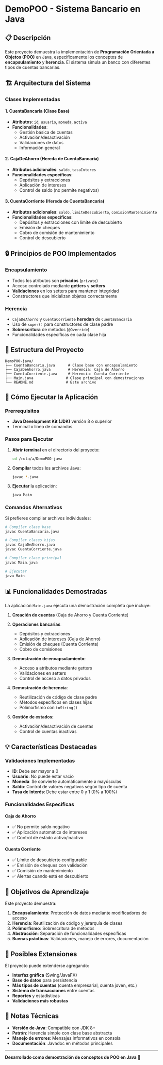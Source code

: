 # DemoPOO - Sistema Bancario en Java

## 📋 Descripción

Este proyecto demuestra la implementación de **Programación Orientada a Objetos (POO)** en Java, específicamente los conceptos de **encapsulamiento** y **herencia**. El sistema simula un banco con diferentes tipos de cuentas bancarias.

## 🏗️ Arquitectura del Sistema

### Clases Implementadas

#### 1. **CuentaBancaria** (Clase Base)
- **Atributos**: `id`, `usuario`, `moneda`, `activa`
- **Funcionalidades**: 
  - Gestión básica de cuentas
  - Activación/desactivación
  - Validaciones de datos
  - Información general

#### 2. **CajaDeAhorro** (Hereda de CuentaBancaria)
- **Atributos adicionales**: `saldo`, `tasaInteres`
- **Funcionalidades específicas**:
  - Depósitos y extracciones
  - Aplicación de intereses
  - Control de saldo (no permite negativos)

#### 3. **CuentaCorriente** (Hereda de CuentaBancaria)
- **Atributos adicionales**: `saldo`, `limiteDescubierto`, `comisionMantenimiento`
- **Funcionalidades específicas**:
  - Depósitos y extracciones con límite de descubierto
  - Emisión de cheques
  - Cobro de comisión de mantenimiento
  - Control de descubierto

## 🔒 Principios de POO Implementados

### Encapsulamiento
- Todos los atributos son **privados** (`private`)
- Acceso controlado mediante **getters** y **setters**
- **Validaciones** en los setters para mantener integridad
- Constructores que inicializan objetos correctamente

### Herencia
- `CajaDeAhorro` y `CuentaCorriente` **heredan** de `CuentaBancaria`
- Uso de `super()` para constructores de clase padre
- **Sobrescritura** de métodos (`@Override`)
- Funcionalidades específicas en cada clase hija

## 📁 Estructura del Proyecto

```
DemoPOO-java/
├── CuentaBancaria.java      # Clase base con encapsulamiento
├── CajaDeAhorro.java        # Herencia: Caja de Ahorro
├── CuentaCorriente.java     # Herencia: Cuenta Corriente
├── Main.java               # Clase principal con demostraciones
└── README.md               # Este archivo
```

## 🚀 Cómo Ejecutar la Aplicación

### Prerrequisitos
- **Java Development Kit (JDK)** versión 8 o superior
- Terminal o línea de comandos

### Pasos para Ejecutar

1. **Abrir terminal** en el directorio del proyecto:
   ```bash
   cd /ruta/a/DemoPOO-java
   ```

2. **Compilar** todos los archivos Java:
   ```bash
   javac *.java
   ```

3. **Ejecutar** la aplicación:
   ```bash
   java Main
   ```

### Comandos Alternativos

Si prefieres compilar archivos individuales:
```bash
# Compilar clase base
javac CuentaBancaria.java

# Compilar clases hijas
javac CajaDeAhorro.java
javac CuentaCorriente.java

# Compilar clase principal
javac Main.java

# Ejecutar
java Main
```

## 📊 Funcionalidades Demostradas

La aplicación `Main.java` ejecuta una demostración completa que incluye:

1. **Creación de cuentas** (Caja de Ahorro y Cuenta Corriente)
2. **Operaciones bancarias**:
   - Depósitos y extracciones
   - Aplicación de intereses (Caja de Ahorro)
   - Emisión de cheques (Cuenta Corriente)
   - Cobro de comisiones

3. **Demostración de encapsulamiento**:
   - Acceso a atributos mediante getters
   - Validaciones en setters
   - Control de acceso a datos privados

4. **Demostración de herencia**:
   - Reutilización de código de clase padre
   - Métodos específicos en clases hijas
   - Polimorfismo con `toString()`

5. **Gestión de estados**:
   - Activación/desactivación de cuentas
   - Control de cuentas inactivas

## 💡 Características Destacadas

### Validaciones Implementadas
- **ID**: Debe ser mayor a 0
- **Usuario**: No puede estar vacío
- **Moneda**: Se convierte automáticamente a mayúsculas
- **Saldo**: Control de valores negativos según tipo de cuenta
- **Tasa de Interés**: Debe estar entre 0 y 1 (0% a 100%)

### Funcionalidades Específicas

#### Caja de Ahorro
- ✅ No permite saldo negativo
- ✅ Aplicación automática de intereses
- ✅ Control de estado activo/inactivo

#### Cuenta Corriente
- ✅ Límite de descubierto configurable
- ✅ Emisión de cheques con validación
- ✅ Comisión de mantenimiento
- ✅ Alertas cuando está en descubierto

## 🎯 Objetivos de Aprendizaje

Este proyecto demuestra:

1. **Encapsulamiento**: Protección de datos mediante modificadores de acceso
2. **Herencia**: Reutilización de código y jerarquía de clases
3. **Polimorfismo**: Sobrescritura de métodos
4. **Abstracción**: Separación de funcionalidades específicas
5. **Buenas prácticas**: Validaciones, manejo de errores, documentación

## 🔧 Posibles Extensiones

El proyecto puede extenderse agregando:
- **Interfaz gráfica** (Swing/JavaFX)
- **Base de datos** para persistencia
- **Más tipos de cuentas** (cuenta empresarial, cuenta joven, etc.)
- **Sistema de transacciones** entre cuentas
- **Reportes** y estadísticas
- **Validaciones más robustas**

## 📝 Notas Técnicas

- **Versión de Java**: Compatible con JDK 8+
- **Patrón**: Herencia simple con clase base abstracta
- **Manejo de errores**: Mensajes informativos en consola
- **Documentación**: Javadoc en métodos principales

---

**Desarrollado como demostración de conceptos de POO en Java** 🚀
